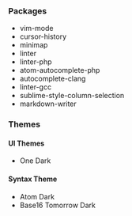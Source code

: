 ### Packages

* vim-mode
* cursor-history
* minimap
* linter
* linter-php
* atom-autocomplete-php
* autocomplete-clang
* linter-gcc
* sublime-style-column-selection
* markdown-writer

### Themes

#### UI Themes

* One Dark

#### Syntax Theme

* Atom Dark
* Base16 Tomorrow Dark

